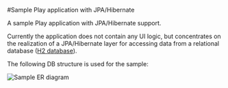 
#Sample Play application with JPA/Hibernate

A sample Play application with JPA/Hibernate support.

Currently the application does not contain any UI logic, but concentrates on the realization of a JPA/Hibernate layer for accessing data from a relational database ([H2 database](http://www.h2database.com/html/main.html)).

The following DB structure is used for the sample:

![Sample ER diagram](https://github.com/pliegl/we2014/blob/master/img/Sample_ER_Diagram.jpg?raw=true "Sample ER diagram")

